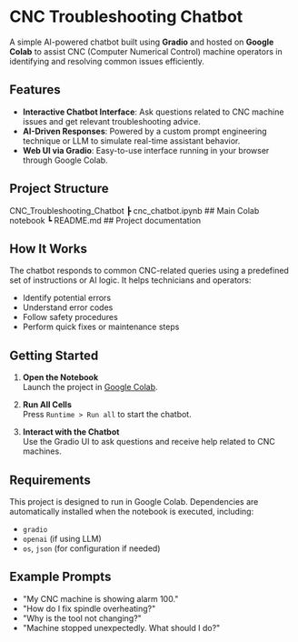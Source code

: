 #  CNC Troubleshooting Chatbot

A simple AI-powered chatbot built using **Gradio** and hosted on **Google Colab** to assist CNC (Computer Numerical Control) machine operators in identifying and resolving common issues efficiently.

##  Features

- **Interactive Chatbot Interface**: Ask questions related to CNC machine issues and get relevant troubleshooting advice.
- **AI-Driven Responses**: Powered by a custom prompt engineering technique or LLM to simulate real-time assistant behavior.
- **Web UI via Gradio**: Easy-to-use interface running in your browser through Google Colab.

## Project Structure
CNC_Troubleshooting_Chatbot
┣ cnc_chatbot.ipynb ## Main Colab notebook
┗  README.md ## Project documentation


##  How It Works

The chatbot responds to common CNC-related queries using a predefined set of instructions or AI logic. It helps technicians and operators:
- Identify potential errors
- Understand error codes
- Follow safety procedures
- Perform quick fixes or maintenance steps

##  Getting Started

1. **Open the Notebook**  
   Launch the project in [Google Colab](https://colab.research.google.com/drive/1UNrEPjCxybmyqwUqarnFLQSduPDiT6O8).

2. **Run All Cells**  
   Press `Runtime > Run all` to start the chatbot.

3. **Interact with the Chatbot**  
   Use the Gradio UI to ask questions and receive help related to CNC machines.

##  Requirements

This project is designed to run in Google Colab. Dependencies are automatically installed when the notebook is executed, including:

- `gradio`
- `openai` (if using LLM)
- `os`, `json` (for configuration if needed)

##  Example Prompts

- "My CNC machine is showing alarm 100."
- "How do I fix spindle overheating?"
- "Why is the tool not changing?"
- "Machine stopped unexpectedly. What should I do?"



